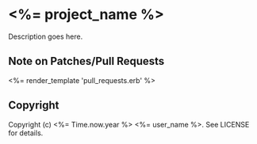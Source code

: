 # <%= project_name %>

Description goes here.

## Note on Patches/Pull Requests
 
<%= render_template 'pull_requests.erb' %>

## Copyright

Copyright (c) <%= Time.now.year %> <%= user_name %>. See LICENSE for details.
